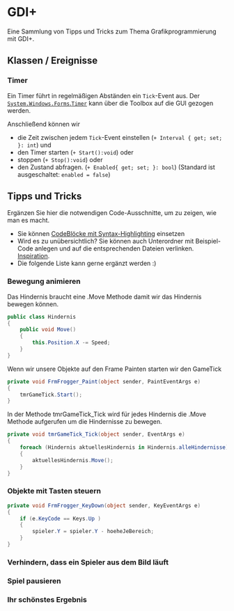 # GDI+
Eine Sammlung von Tipps und Tricks zum Thema Grafikprogrammierung mit GDI+.

## Klassen / Ereignisse
### Timer
Ein Timer führt in regelmäßigen Abständen ein `Tick`-Event aus. Der [`System.Windows.Forms`.`Timer`](https://learn.microsoft.com/de-de/dotnet/api/system.windows.forms.timer?view=windowsdesktop-8.0&viewFallbackFrom=net-6.0) kann über die Toolbox auf die GUI gezogen werden. 

Anschließend können wir 
- die Zeit zwischen jedem `Tick`-Event einstellen (`+ Interval { get; set; }: int`) und
- den Timer starten (`+ Start():void`) oder
- stoppen (`+ Stop():void`) oder
- den Zustand abfragen. (`+ Enabled{ get; set; }: bool`) (Standard ist ausgeschaltet: `enabled = false`)



## Tipps und Tricks
Ergänzen Sie hier die notwendigen Code-Ausschnitte, um zu zeigen, wie man es macht. 
- Sie können [CodeBlöcke mit Syntax-Highlighting](https://docs.github.com/en/get-started/writing-on-github/working-with-advanced-formatting/creating-and-highlighting-code-blocks#syntax-highlighting) einsetzen
- Wird es zu unübersichtlich? Sie können auch Unterordner mit Beispiel-Code anlegen und auf die entsprechenden Dateien verlinken. [Inspiration](https://github.com/gsoTH/flaskShowcase/tree/master/datenbanken).
- Die folgende Liste kann gerne ergänzt werden :)

### Bewegung animieren
Das Hindernis braucht eine .Move Methode damit wir das Hindernis bewegen können.
```C#
public class Hindernis
{
    public void Move()
    {
        this.Position.X -= Speed;
    }
}
```
Wenn wir unsere Objekte auf den Frame Painten starten wir den GameTick
```C#
private void FrmFrogger_Paint(object sender, PaintEventArgs e)
{
    tmrGameTick.Start();
}
```
In der Methode tmrGameTick_Tick wird für jedes Hindernis die .Move Methode aufgerufen um die Hindernisse zu bewegen.
```C#
private void tmrGameTick_Tick(object sender, EventArgs e)
{
    foreach (Hindernis aktuellesHindernis in Hindernis.alleHindernisse)
    {
        aktuellesHindernis.Move();
    }
}
```
### Objekte mit Tasten steuern
```C#
private void FrmFrogger_KeyDown(object sender, KeyEventArgs e)
{
    if (e.KeyCode == Keys.Up )
    {
        spieler.Y = spieler.Y - hoeheJeBereich;
    }
}
```


### Verhindern, dass ein Spieler aus dem Bild läuft

### Spiel pausieren

### Ihr schönstes Ergebnis





